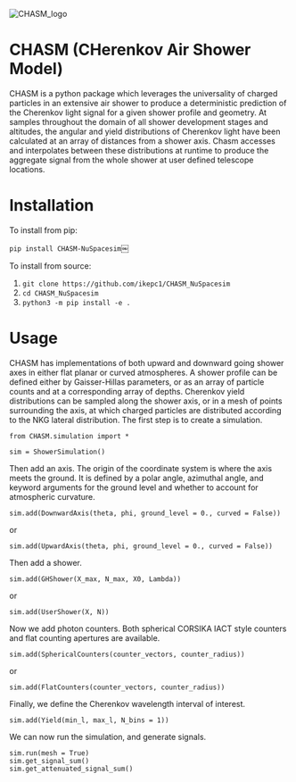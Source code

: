 ![CHASM_logo](https://user-images.githubusercontent.com/64815713/217383767-9bdf9ff9-88ec-43f5-b670-c92de67aa085.png)

# CHASM (CHerenkov Air Shower Model)

CHASM is a python package which leverages the universality of charged particles in an extensive air shower to produce a deterministic prediction of the Cherenkov light signal for a given shower profile and geometry. At samples throughout the domain of all shower development stages and altitudes, the angular and yield distributions of Cherenkov light have been calculated at an array of distances from a shower axis. Chasm accesses and interpolates between these distributions at runtime to produce the aggregate signal from the whole shower at user defined telescope locations.

# Installation

To install from pip:

`pip install CHASM-NuSpacesim`￼

To install from source:

1. `git clone https://github.com/ikepc1/CHASM_NuSpacesim`
2. `cd CHASM_NuSpacesim`
3. `python3 -m pip install -e .`

# Usage

CHASM has implementations of both upward and downward going shower axes in either flat planar or curved atmospheres. A shower profile can be defined either by Gaisser-Hillas parameters, or as an array of particle counts and at a corresponding array of depths. Cherenkov yield distributions can be sampled along the shower axis, or in a mesh of points surrounding the axis, at which charged particles are distributed according to the NKG lateral distribution. The first step is to create a simulation.

```
from CHASM.simulation import *

sim = ShowerSimulation()
```

Then add an axis. The origin of the coordinate system is where the axis meets the ground. It is defined by a polar angle, azimuthal angle, and keyword arguments for the ground level and whether to account for atmospheric curvature.
```
sim.add(DownwardAxis(theta, phi, ground_level = 0., curved = False))
```
or
```
sim.add(UpwardAxis(theta, phi, ground_level = 0., curved = False))
```

Then add a shower.

```
sim.add(GHShower(X_max, N_max, X0, Lambda))
```
or
```
sim.add(UserShower(X, N))
```

Now we add photon counters. Both spherical CORSIKA IACT style counters and flat counting apertures are available.

```
sim.add(SphericalCounters(counter_vectors, counter_radius))
```
or
```
sim.add(FlatCounters(counter_vectors, counter_radius))
```

Finally, we define the Cherenkov wavelength interval of interest.

```
sim.add(Yield(min_l, max_l, N_bins = 1))
```

We can now run the simulation, and generate signals.

```
sim.run(mesh = True)
sim.get_signal_sum()
sim.get_attenuated_signal_sum()
```
